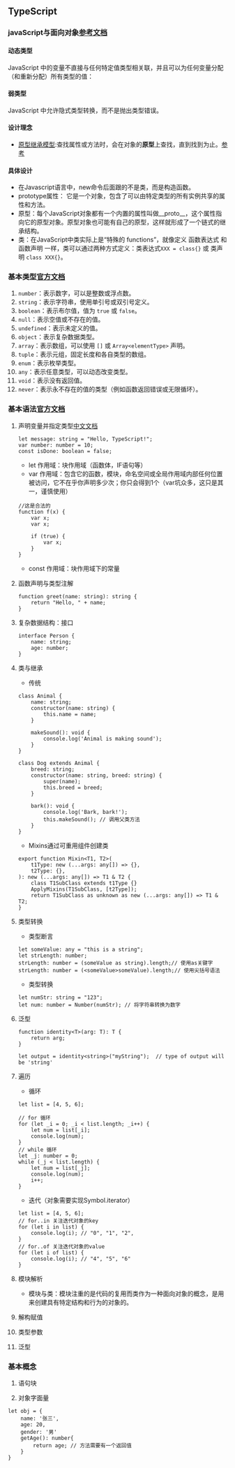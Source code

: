## TypeScript
### javaScript与面向对象[参考文档](https://web.nodejs.cn/en-us/docs/web/javascript/inheritance_and_the_prototype_chain/)
#### 动态类型
JavaScript 中的变量不直接与任何特定值类型相关联，并且可以为任何变量分配（和重新分配）所有类型的值：
#### 弱类型
JavaScript 中允许隐式类型转换，而不是抛出类型错误。
#### 设计理念
 - [原型继承模型](https://developer.mozilla.org/zh-CN/docs/Web/JavaScript/Inheritance_and_the_prototype_chain):查找属性或方法时，会在对象的**原型**上查找，直到找到为止。[参考](https://www.ruanyifeng.com/blog/2011/06/designing_ideas_of_inheritance_mechanism_in_javascript.html)

#### 具体设计
- 在Javascript语言中，new命令后面跟的不是类，而是构造函数。
- prototype属性： 它是一个对象，包含了可以由特定类型的所有实例共享的属性和方法。
- 原型：每个JavaScript对象都有一个内置的属性叫做__proto__，这个属性指向它的原型对象。原型对象也可能有自己的原型，这样就形成了一个链式的继承结构。
- 类：在JavaScript中类实际上是“特殊的 functions”，就像定义 函数表达式 和 函数声明 一样，类可以通过两种方式定义：类表达式```XXX = class{}``` 或 类声明 ```class XXX{}```。
### 基本类型[官方文档](https://www.tslang.cn/docs/handbook/basic-types.html)
1. `number`：表示数字，可以是整数或浮点数。
2. `string`：表示字符串，使用单引号或双引号定义。
3. `boolean`：表示布尔值，值为 `true` 或 `false`。
4. `null`：表示空值或不存在的值。
5. `undefined`：表示未定义的值。
6. `object`：表示复杂数据类型。
7. `array`：表示数组，可以使用 `[]` 或 `Array<elementType>` 声明。
8. `tuple`：表示元组，固定长度和各自类型的数组。
9. `enum`：表示枚举类型。
10. `any`：表示任意类型，可以动态改变类型。
11. `void`：表示没有返回值。
12. `never`：表示永不存在的值的类型（例如函数返回错误或无限循环）。


### 基本语法[官方文档](https://www.tslang.cn/docs/home.html)

1. 声明变量并指定类型[中文文档](https://www.tslang.cn/docs/handbook/variable-declarations.html)
    ~~~ 
    let message: string = "Hello, TypeScript!";
    var number: number = 10;
    const isDone: boolean = false;
    ~~~ 
    - let 作用域：块作用域（函数体，IF语句等）
    - var 作用域：包含它的函数，模块，命名空间或全局作用域内部任何位置被访问，它不在乎你声明多少次；你只会得到1个（var坑众多，这只是其一，谨慎使用）
    ~~~
    //这是合法的
    function f(x) {
        var x;
        var x;

        if (true) {
            var x;
        }
    }
    ~~~
    - const 作用域：块作用域下的常量


2. 函数声明与类型注解
    ~~~ 
    function greet(name: string): string {
        return "Hello, " + name;
    }
    ~~~ 
3. 复杂数据结构：接口
    ~~~ 
    interface Person {
        name: string;
        age: number;
    }
    ~~~ 

4. 类与继承
    - 传统
    ~~~ 
    class Animal {
        name: string;
        constructor(name: string) {
            this.name = name;
        }

        makeSound(): void {
            console.log('Animal is making sound');
        }
    }

    class Dog extends Animal {
        breed: string;
        constructor(name: string, breed: string) {
            super(name);
            this.breed = breed;
        }

        bark(): void {
            console.log('Bark, bark!');
            this.makeSound(); // 调用父类方法
        }
    }
    ~~~ 
    - Mixins通过可重用组件创建类
    ~~~
    export function Mixin<T1, T2>(
        t1Type: new (...args: any[]) => {},
        t2Type: {},
    ): new (...args: any[]) => T1 & T2 {
        class T1SubClass extends t1Type {}
        ApplyMixins(T1SubClass, [t2Type]);
        return T1SubClass as unknown as new (...args: any[]) => T1 & T2;
    }
    ~~~
5. 类型转换
    - 类型断言
    ~~~ 
    let someValue: any = "this is a string";
    let strLength: number;
    strLength: number = (someValue as string).length;// 使用as关键字
    strLength: number = (<someValue>someValue).length;// 使用尖括号语法
    ~~~
    - 类型转换
    ~~~
    let numStr: string = "123";
    let num: number = Number(numStr); // 将字符串转换为数字
    ~~~
6. 泛型
    ~~~
    function identity<T>(arg: T): T {
        return arg;
    }

    let output = identity<string>("myString");  // type of output will be 'string'
    ~~~
7. 遍历
    - 循环
    ~~~
    let list = [4, 5, 6];

    // for 循环
    for (let _i = 0; _i < list.length; _i++) {
        let num = list[_i];
        console.log(num);
    }
    // while 循环
    let _j: number = 0;
    while (_j < list.length) {
        let num = list[_j];
        console.log(num);
        i++;
    }
    ~~~

    - 迭代（对象需要实现Symbol.iterator）
    ~~~
    let list = [4, 5, 6];
    // for..in 关注迭代对象的key
    for (let i in list) {
        console.log(i); // "0", "1", "2",
    }
    // for..of 关注迭代对象的value
    for (let i of list) {
        console.log(i); // "4", "5", "6"
    }
    ~~~
1. 模块解析
    - 模块与类：模块注重的是代码的复用而类作为一种面向对象的概念，是用来创建具有特定结构和行为的对象的。
1. 解构赋值
    
1. 类型参数

1. 泛型

### 基本概念
1. 语句块

1. 对象字面量
~~~
let obj = {
    name: '张三',
    age: 20,
    gender: '男'
    getAge(): number{
        return age; // 方法需要有一个返回值
    }
}
~~~
